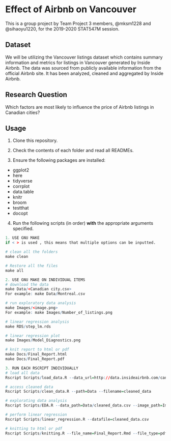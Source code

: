 # Effect of Airbnb on Vancouver

This is a group project by Team Project 3 members, @mksm1228 and @sihaoyu1220, for the 2019-2020 STAT547M session. 

## Dataset

We will be utilizing the Vancouver listings dataset which contains summary information and metrics for listings in Vancouver generated by Inside Airbnb. The data was sourced from publicly available information from the official Airbnb site. It has been analyzed, cleaned and aggregated by Inside Airbnb. 

## Research Question

Which factors are most likely to influence the price of Airbnb listings in Canadian cities? 

## Usage

1. Clone this repository.

2. Check the contents of each folder and read all READMEs.

3. Ensure the following packages are installed:
- ggplot2
- here
- tidyverse
- corrplot
- data.table
- knitr
- broom
- testthat
- docopt

4. Run the following scripts (in order) **with** the appropriate arguments specified.

```r
1. USE GNU MAKE  
if < > is used , this means that multiple options can be inputted. 

# clean all the folders
make clean

# Restore all the files
make all

2. USE GNU MAKE ON INDIVIDUAL ITEMS
# download the data
make Data/<Canadian city.csv> 
For example: make Data/Montreal.csv

# run exploratory data analysis
make Images/<image.png> 
For example: make Images/Number_of_listings.png

# linear regression analysis
make RDS/step_lm.rds

# linear regression plot
make Images/Model_Diagnostics.png

# knit report to html or pdf
make Docs/Final_Report.html 
make Docs/Final_Report.pdf

3. RUN EACH RSCRIPT INDIVIDUALLY
# load all data
Rscript Scripts/load_data.R --data_url=http://data.insideairbnb.com/canada/ --city=Canada

# access cleaned data
Rscript Scripts/clean_data.R --path=Data --filename=cleaned_data

# explorating data analysis
Rscript Scripts/EDA.R --data_path=Data/cleaned_data.csv --image_path=Images

# perform linear regression
Rscript Scripts/linear_regression.R --datafile=cleaned_data.csv

# knitting to html or pdf
Rscript Scripts/knitting.R --file_name=Final_Report.Rmd --file_type=pdf/html
```
